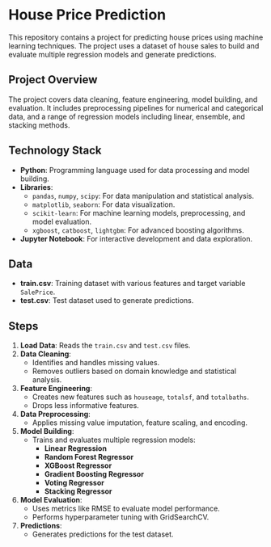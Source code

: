 # House Price Prediction

This repository contains a project for predicting house prices using machine learning techniques. The project uses a dataset of house sales to build and evaluate multiple regression models and generate predictions.

## Project Overview

The project covers data cleaning, feature engineering, model building, and evaluation. It includes preprocessing pipelines for numerical and categorical data, and a range of regression models including linear, ensemble, and stacking methods.

## Technology Stack

- **Python**: Programming language used for data processing and model building.
- **Libraries**:
  - `pandas`, `numpy`, `scipy`: For data manipulation and statistical analysis.
  - `matplotlib`, `seaborn`: For data visualization.
  - `scikit-learn`: For machine learning models, preprocessing, and model evaluation.
  - `xgboost`, `catboost`, `lightgbm`: For advanced boosting algorithms.
- **Jupyter Notebook**: For interactive development and data exploration.

## Data

- **train.csv**: Training dataset with various features and target variable `SalePrice`.
- **test.csv**: Test dataset used to generate predictions.

## Steps

1. **Load Data**: Reads the `train.csv` and `test.csv` files.
2. **Data Cleaning**:
   - Identifies and handles missing values.
   - Removes outliers based on domain knowledge and statistical analysis.
3. **Feature Engineering**:
   - Creates new features such as `houseage`, `totalsf`, and `totalbaths`.
   - Drops less informative features.
4. **Data Preprocessing**:
   - Applies missing value imputation, feature scaling, and encoding.
5. **Model Building**:
   - Trains and evaluates multiple regression models:
     - **Linear Regression**
     - **Random Forest Regressor**
     - **XGBoost Regressor**
     - **Gradient Boosting Regressor**
     - **Voting Regressor**
     - **Stacking Regressor**
6. **Model Evaluation**:
   - Uses metrics like RMSE to evaluate model performance.
   - Performs hyperparameter tuning with GridSearchCV.
7. **Predictions**:
   - Generates predictions for the test dataset.
